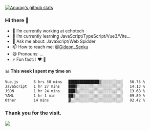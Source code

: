 [![Anurag's github stats](https://github-readme-stats.vercel.app/api?username=gideonsenku)](https://github.com/anuraghazra/github-readme-stats)
### Hi there 👋
- 🔭 I’m currently working at echotech
- 🌱 I’m currently learning JavaScript/TypeScript/Vue3/Vite...
- 💬 Ask me about: JavaScript/Web Spidder 
- 📫 How to reach me: [@Gideon_Senku](https://t.me/Gideon_Senku)
- 😄 Pronouns: ...
- ⚡ Fun fact: I ❤️ 🎵

📊 **This week I spent my time on**
<!--START_SECTION:waka-->

```txt
Vue.js       5 hrs 50 mins   ██████████████▒░░░░░░░░░░   56.75 %
JavaScript   1 hr 27 mins    ███▓░░░░░░░░░░░░░░░░░░░░░   14.13 %
JSON         1 hr 24 mins    ███▒░░░░░░░░░░░░░░░░░░░░░   13.68 %
YAML         1 hr 1 min      ██▒░░░░░░░░░░░░░░░░░░░░░░   09.89 %
Other        14 mins         ▓░░░░░░░░░░░░░░░░░░░░░░░░   02.42 %
```

<!--END_SECTION:waka-->


### Thank you for the visit.
![](http://profile-counter.glitch.me/gideonsenku/count.svg)
<!--
**GideonSenku/GideonSenku** is a ✨ _special_ ✨ repository because its `README.md` (this file) appears on your GitHub profile.

Here are some ideas to get you started:

- 🔭 I’m currently working on ...
- 🌱 I’m currently learning ...
- 👯 I’m looking to collaborate on ...
- 🤔 I’m looking for help with ...
- 💬 Ask me about ...
- 📫 How to reach me: ...
- 😄 Pronouns: ...
- ⚡ Fun fact: ...
-->
